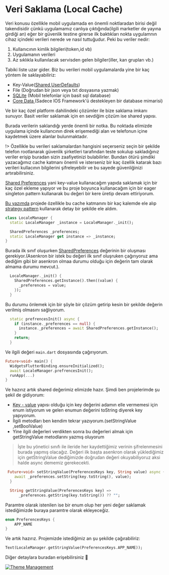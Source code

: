 # Veri Saklama (Local Cache)

Veri konusu özellikle mobil uygulamada en önemli noktlaradan birisi değil takendisidir çünkü uygulamamız canlıya çıktığında(ilgili marketler de yayına girdiği an) eğer bir güvenlik testine girerse ilk baktıkları nokta uygulamnın cihaz içindeki verileri nerede ve nasıl tuttuğudur. Peki bu veriler nedir:

1. Kullanıcının kimlik bilgileri(token,id vb)
2. Uygulamanın verileri
3. Az sıklıkla kullanılacak servisden gelen bilgiler(iller, kan grupları vb.)

Tabiki liste uzar gider. Biz bu verileri mobil uygulamalarda yine bir kaç yöntem ile saklayabiliriz:

- Key-Value([Shared](https://developer.android.com/reference/android/content/SharedPreferences),[UserDefaults](https://developer.apple.com/documentation/foundation/userdefaults))
- File (Doğrudan bir json veya txt dosyasına yazmak)
- [SQLite](https://www.sqlite.org/index.html) (Mobil telefonlar için basit sql database)
- [Core Data ](https://developer.apple.com/documentation/coredata)(Sadece IOS Framework'ü destekleyen bir database mimarisi)

Ve bir kaç özel platform dahilindeki çözümler ile bize saklama imkanı sunuyor. Basit veriler saklamak için en sevdiğim çözüm ise shared yapısı.

Burada verilerin saklandığı yerde önemli bir notka. Bu noktada elimizde uygulama içinde kullancının direk erişemediği alan ve telefonun içine kaydetmek üzere alanlar bulunmaktadır.

!> Özellikle bu verileri saklamalardan hangisini seçerseniz seçin bir şekilde telefon rootlanarak güvenlik şirketleri tarafından teste sokulup sakladığınız veriler erişip buradan sizin zaafiyetinizi bulabilirler. Bundan ötürü şimdiki yazacağımız cache katmanı önemli ve isterseniz bir kaç özellik katarak bazı verileri kullacının bilgilerini şifreleyebilir ve bu sayede güvenliğinizi artırabilirsiniz.

[Shared Preferences](https://pub.dev/packages/shared_preferences) yani key-value kullanacağım yapıda saklamak için bir kaç özel ekleme yapıyor ve bu proje boyunca kullanacağım için bir eager singleton pattern kullanarak bu değeri bir kere üretip devam ettiriyorum.

[Bu yazımda](https://medium.com/flutter-community/cache-manager-with-flutter-5a5db0d3a3e6) projede özellikle bu cache katmanını bir kaç kalemde ele alıp [strategy pattern](https://refactoring.guru/design-patterns/strategy) kullanarak detay bir şekilde ele aldım.

```dart
class LocaleManager {
  static LocaleManager _instance = LocaleManager._init();

  SharedPreferences _preferences;
  static LocaleManager get instance => _instance;
}
```

Burada ilk sınıf oluşurken [SharedPreferences](https://www.youtube.com/watch?v=aV4eLUTPSUM) değerinin bir oluşması gerekiyor.(Asenkron bir istek bu değeri ilk sınıf oluşruken çağırıyoruz ama dediğim gibi bir asenkron olmaa durumu olduğu için değerin tam olarak almama durumu mevcut.).

```dart
  LocaleManager._init() {
    SharedPreferences.getInstance().then((value) {
      _preferences = value;
    });
  }
```

Bu durumu önlemek için bir şöyle bir çözüm getirip kesin bir şekilde değerin verilmiş olmasını sağlıyorum.

```dart
  static prefrencesInit() async {
    if (instance._preferences == null) {
      instance._preferences = await SharedPreferences.getInstance();
    }
    return;
  }

```

Ve ilgili değeri `main.dart` dosyasında çağırıyorum.

```dart
Future<void> main() {
  WidgetsFlutterBinding.ensureInitialized();
  await LocaleManager.prefrencesInit();
  runApp(...)
}
```

Ve hazırız artık shared değerimiz elimizde hazır. Şimdi ben projelerimde şu şekil de gidiyorum:

- [Key - value](https://www.youtube.com/watch?v=aV4eLUTPSUM) yapısı olduğu için key değerini adamın elle vermemesi için enum istiyorum ve gelen enumun değerini toString diyerek key yapıyorum.
- İlgili metodları ben kendim tekrar yazıyorum.(setStringValue ,setBoolValue)
- Yine ilgili değerleri verdikten sonra bu değerleri almak için getStringValue metodlarını yazmış oluyorum

> İşte bu yönetici sınıfı ile ileride her kaydettiğimiz verinin şifrelenmesini burada yapmış olacağız.
> Değeri ilk başta asenkron olarak yüklediğimiz için getStringValue dediğimizde doğrudan değeri okuyabiliyoruz aksi halde async dememiz gerekecekti.

```dart
 Future<void> setStringValue(PreferencesKeys key, String value) async {
    await _preferences.setString(key.toString(), value);
  }

  String getStringValue(PreferencesKeys key) =>
      _preferences.getString(key.toString()) ?? "";
```

Paramtre olarak istenilen ise bir enum olup her yeni değer saklamak istediğimizde buraya paramtre olarak ekleyeceğiz.

```dart
enum PreferencesKeys {
    APP_NAME
}
```

Ve artık hazırız. Projemizde istediğimiz an şu şekilde çağırabiliriz:

```dart
Text(LocaleManager.getStringValue(PreferencesKeys.APP_NAME));
```

Diğer detaylara buradan erişebilirsiniz 🥳

[![Theme Management](https://img.youtube.com/vi/4U8ekZJLxac/0.jpg)](https://www.youtube.com/watch?v=4U8ekZJLxac&list=PL1k5oWAuBhgV_XnhMSyu2YLZMZNGuD0Cv&index=6)
